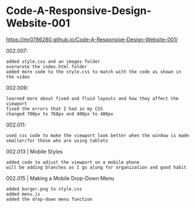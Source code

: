 # Code-A-Responsive-Design-Website-001
  https://mr0786280.github.io/Code-A-Responsive-Design-Website-001/

002.007:

	added style.css and an images folder
	overwrote the index.html folder
	added more code to the style.css to match with the code as shown in the video
	
002.009:

	learned more about fixed and fluid layouts and how they affect the viewport
	fixed the errors that I had in my CSS
	changed 700px to 768px and 400px to 480px

002.011:
	
	used css code to make the viewport look better when the window is made smaller/for those who are using tablets
	
002.013 | Mobile Styles

	added code to adjust the viewport on a mobile phone
	will be adding branches as I go along for organization and good habit
	
002.015 | Making a Mobile Drop-Down Menu

	added burger.png to style.css
	added menu.js 
	added the drop-down menu function
	
	
	

